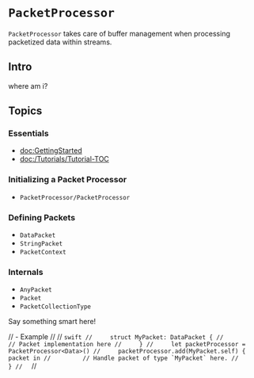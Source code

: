 # ``PacketProcessor``

``PacketProcessor`` takes care of buffer management when processing packetized data within streams. 

## Intro

where am i?

## Topics

### Essentials

- <doc:GettingStarted>
- <doc:/Tutorials/Tutorial-TOC>
<!--- <doc:/Tutorials/DataPacket>-->
<!--- ``PacketProcessor``-->

### Initializing a Packet Processor

- ``PacketProcessor/PacketProcessor``

### Defining Packets
- ``DataPacket``
- ``StringPacket``
- ``PacketContext``

### Internals

- ``AnyPacket``
- ``Packet``
- ``PacketCollectionType``

Say something smart here!

// - Example
//
//  ```swift
//     struct MyPacket: DataPacket {
//         // Packet implementation here
//     }
//     let packetProcessor = PacketProcessor<Data>()
//     packetProcessor.add(MyPacket.self) { packet in
//         // Handle packet of type `MyPacket` here.
//     }
//  ```
//
